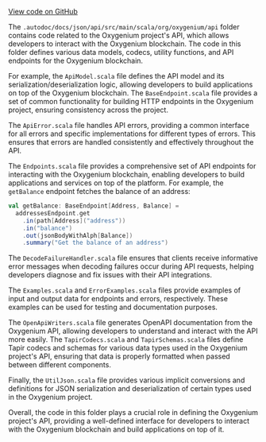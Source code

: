 [View code on GitHub](https://github.com/oxygenium/oxygenium/.autodoc/docs/json/api/src/main/scala/org/oxygenium/api)

The `.autodoc/docs/json/api/src/main/scala/org/oxygenium/api` folder contains code related to the Oxygenium project's API, which allows developers to interact with the Oxygenium blockchain. The code in this folder defines various data models, codecs, utility functions, and API endpoints for the Oxygenium blockchain.

For example, the `ApiModel.scala` file defines the API model and its serialization/deserialization logic, allowing developers to build applications on top of the Oxygenium blockchain. The `BaseEndpoint.scala` file provides a set of common functionality for building HTTP endpoints in the Oxygenium project, ensuring consistency across the project.

The `ApiError.scala` file handles API errors, providing a common interface for all errors and specific implementations for different types of errors. This ensures that errors are handled consistently and effectively throughout the API.

The `Endpoints.scala` file provides a comprehensive set of API endpoints for interacting with the Oxygenium blockchain, enabling developers to build applications and services on top of the platform. For example, the `getBalance` endpoint fetches the balance of an address:

```scala
val getBalance: BaseEndpoint[Address, Balance] =
  addressesEndpoint.get
    .in(path[Address]("address"))
    .in("balance")
    .out(jsonBodyWithAlph[Balance])
    .summary("Get the balance of an address")
```

The `DecodeFailureHandler.scala` file ensures that clients receive informative error messages when decoding failures occur during API requests, helping developers diagnose and fix issues with their API integrations.

The `Examples.scala` and `ErrorExamples.scala` files provide examples of input and output data for endpoints and errors, respectively. These examples can be used for testing and documentation purposes.

The `OpenApiWriters.scala` file generates OpenAPI documentation from the Oxygenium API, allowing developers to understand and interact with the API more easily. The `TapirCodecs.scala` and `TapirSchemas.scala` files define Tapir codecs and schemas for various data types used in the Oxygenium project's API, ensuring that data is properly formatted when passed between different components.

Finally, the `UtilJson.scala` file provides various implicit conversions and definitions for JSON serialization and deserialization of certain types used in the Oxygenium project.

Overall, the code in this folder plays a crucial role in defining the Oxygenium project's API, providing a well-defined interface for developers to interact with the Oxygenium blockchain and build applications on top of it.
